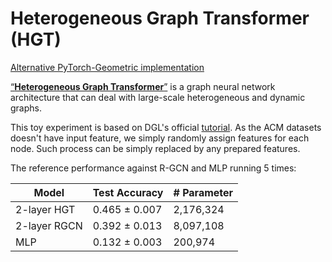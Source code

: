 # Heterogeneous Graph Transformer (HGT)

[Alternative PyTorch-Geometric implementation](https://github.com/acbull/pyHGT)

[“**Heterogeneous Graph Transformer**”](https://arxiv.org/abs/2003.01332) is a graph neural network architecture that can deal with large-scale heterogeneous and dynamic graphs.


This toy experiment is based on DGL's official [tutorial](https://docs.dgl.ai/en/0.4.x/generated/dgl.heterograph.html). As the ACM datasets doesn't have input feature, we simply randomly assign features for each node. Such process can be simply replaced by any prepared features.


The reference performance against R-GCN and MLP running 5 times:


| Model        | Test Accuracy    | # Parameter  |
| ---------    | ---------------  | -------------|
| 2-layer HGT  | 0.465 ± 0.007   |  2,176,324   |
| 2-layer RGCN | 0.392 ± 0.013    |  8,097,108   |
| MLP          | 0.132 ± 0.003    |  200,974     | 